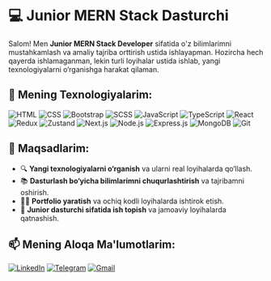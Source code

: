 # 💻 Junior MERN Stack Dasturchi

Salom! Men **Junior MERN Stack Developer** sifatida o'z bilimlarimni mustahkamlash va amaliy tajriba orttirish ustida ishlayapman. Hozircha hech qayerda ishlamaganman, lekin turli loyihalar ustida ishlab, yangi texnologiyalarni o‘rganishga harakat qilaman.

## 🚀 Mening Texnologiyalarim:

![HTML](https://img.shields.io/badge/-HTML-E34F26?style=flat&logo=html5&logoColor=white)
![CSS](https://img.shields.io/badge/-CSS-1572B6?style=flat&logo=css3&logoColor=white)
![Bootstrap](https://img.shields.io/badge/-Bootstrap-7952B3?style=flat&logo=bootstrap&logoColor=white)
![SCSS](https://img.shields.io/badge/-SCSS-CC6699?style=flat&logo=sass&logoColor=white)
![JavaScript](https://img.shields.io/badge/-JavaScript-F7DF1E?style=flat&logo=javascript&logoColor=black)
![TypeScript](https://img.shields.io/badge/-TypeScript-3178C6?style=flat&logo=typescript&logoColor=white)
![React](https://img.shields.io/badge/-React-61DAFB?style=flat&logo=react&logoColor=black)
![Redux](https://img.shields.io/badge/-Redux-764ABC?style=flat&logo=redux&logoColor=white)
![Zustand](https://img.shields.io/badge/-Zustand-000000?style=flat&logoColor=white)
![Next.js](https://img.shields.io/badge/-Next.js-000000?style=flat&logo=next.js&logoColor=white)
![Node.js](https://img.shields.io/badge/-Node.js-339933?style=flat&logo=node.js&logoColor=white)
![Express.js](https://img.shields.io/badge/-Express.js-000000?style=flat&logo=express&logoColor=white)
![MongoDB](https://img.shields.io/badge/-MongoDB-47A248?style=flat&logo=mongodb&logoColor=white)
![Git](https://img.shields.io/badge/-Git-F05032?style=flat&logo=git&logoColor=white)

## 🎯 Maqsadlarim:
- 🔍 **Yangi texnologiyalarni o‘rganish** va ularni real loyihalarda qo‘llash.
- 📚 **Dasturlash bo‘yicha bilimlarimni chuqurlashtirish** va tajribamni oshirish.
- 👨‍💻 **Portfolio yaratish** va ochiq kodli loyihalarda ishtirok etish.
- 🚀 **Junior dasturchi sifatida ish topish** va jamoaviy loyihalarda qatnashish.

## 📫 Mening Aloqa Ma'lumotlarim:
[![LinkedIn](https://img.shields.io/badge/LinkedIn-blue?style=flat&logo=linkedin&logoColor=white)](https://www.linkedin.com/in/your-profile)
[![Telegram](https://img.shields.io/badge/Telegram-2CA5E0?style=flat&logo=telegram&logoColor=white)](https://t.me/your-username)
[![Gmail](https://img.shields.io/badge/Gmail-D14836?style=flat&logo=gmail&logoColor=white)](mailto:your-email@gmail.com)

